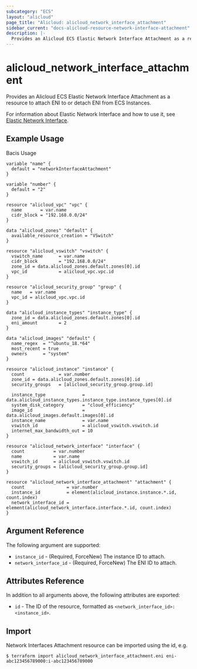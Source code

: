 ```yaml
---
subcategory: "ECS"
layout: "alicloud"
page_title: "Alicloud: alicloud_network_interface_attachment"
sidebar_current: "docs-alicloud-resource-network-interface-attachment"
description: |-
  Provides an Alicloud ECS Elastic Network Interface Attachment as a resource to attach ENI to or detach ENI from ECS Instances.
---
```


# alicloud\_network\_interface\_attachment

Provides an Alicloud ECS Elastic Network Interface Attachment as a resource to attach ENI to or detach ENI from ECS Instances.

For information about Elastic Network Interface and how to use it, see [Elastic Network Interface](https://www.alibabacloud.com/help/doc-detail/58496.html).

## Example Usage

Bacis Usage

```
variable "name" {
  default = "networkInterfaceAttachment"
}

variable "number" {
  default = "2"
}

resource "alicloud_vpc" "vpc" {
  name       = var.name
  cidr_block = "192.168.0.0/24"
}

data "alicloud_zones" "default" {
  available_resource_creation = "VSwitch"
}

resource "alicloud_vswitch" "vswitch" {
  vswitch_name      = var.name
  cidr_block        = "192.168.0.0/24"
  zone_id = data.alicloud_zones.default.zones[0].id
  vpc_id            = alicloud_vpc.vpc.id
}

resource "alicloud_security_group" "group" {
  name   = var.name
  vpc_id = alicloud_vpc.vpc.id
}

data "alicloud_instance_types" "instance_type" {
  zone_id = data.alicloud_zones.default.zones[0].id
  eni_amount        = 2
}

data "alicloud_images" "default" {
  name_regex  = "^ubuntu_18.*64"
  most_recent = true
  owners      = "system"
}

resource "alicloud_instance" "instance" {
  count             = var.number
  zone_id = data.alicloud_zones.default.zones[0].id
  security_groups   = [alicloud_security_group.group.id]

  instance_type              = data.alicloud_instance_types.instance_type.instance_types[0].id
  system_disk_category       = "cloud_efficiency"
  image_id                   = data.alicloud_images.default.images[0].id
  instance_name              = var.name
  vswitch_id                 = alicloud_vswitch.vswitch.id
  internet_max_bandwidth_out = 10
}

resource "alicloud_network_interface" "interface" {
  count           = var.number
  name            = var.name
  vswitch_id      = alicloud_vswitch.vswitch.id
  security_groups = [alicloud_security_group.group.id]
}

resource "alicloud_network_interface_attachment" "attachment" {
  count                = var.number
  instance_id          = element(alicloud_instance.instance.*.id, count.index)
  network_interface_id = element(alicloud_network_interface.interface.*.id, count.index)
}
```

## Argument Reference

The following argument are supported:

* `instance_id` - (Required, ForceNew) The instance ID to attach.
* `network_interface_id` - (Required, ForceNew) The ENI ID to attach.

## Attributes Reference

In addition to all arguments above, the following attributes are exported:

* `id` - The ID of the resource, formatted as `<network_interface_id>:<instance_id>`.

## Import

Network Interfaces Attachment resource can be imported using the id, e.g.

```
$ terraform import alicloud_network_interface_attachment.eni eni-abc123456789000:i-abc123456789000
```
